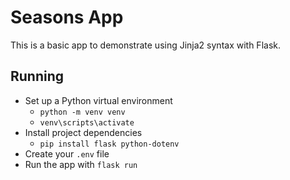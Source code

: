# Seasons App

This is a basic app to demonstrate using Jinja2 syntax with Flask.

## Running

* Set up a Python virtual environment
  * `python -m venv venv`
  * `venv\scripts\activate`
* Install project dependencies
  * `pip install flask python-dotenv`
* Create your `.env` file
* Run the app with `flask run`

